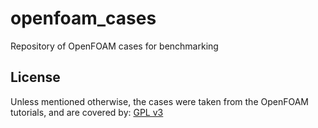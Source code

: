# openfoam_cases
Repository of OpenFOAM cases for benchmarking

## License
Unless mentioned otherwise, the cases were taken from the OpenFOAM tutorials, and are covered by:
[GPL v3](http://www.gnu.org/licenses/quick-guide-gplv3.html)